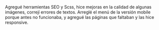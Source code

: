 Agregué herramientas SEO y Scss, hice mejoras en la calidad de algunas imágenes, correjí errores de textos. Arreglé el menú de la versión mobile porque antes no funcionaba, y agregué las páginas que faltaban y las hice responsive.
